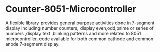 # Counter-8051-Microcontroller
A flexible library provides general purpose activities done in 7-segment display including number counters, display even,odd,prime or series of numbers ,display text ,blinking patterns and more related to 8051 microcontroller, code available for both common cathode and common anode 7-segment display.
